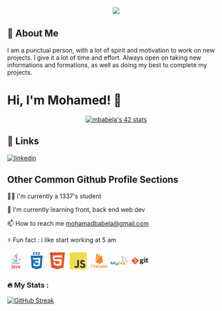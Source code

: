 
<div id="header" align="center">
  <img src="https://i.pinimg.com/originals/70/ca/c7/70cac7dc3ad10d394e9b3aaa6ed9245d.gif"/>
</div>

## 🚀 About Me
I am a punctual person, with a lot of spirit and motivation to work on new
projects. I give it a lot of time and effort. Always open on taking new
informations and formations, as well as doing my best to complete my
projects.


# Hi, I'm Mohamed! 👋
 <p align="center">
<a href="https://profile.intra.42.fr"><img src="https://badge.mediaplus.ma/red/mbabela" alt="mbabela's 42 stats" /></a>


## 🔗 Links
[![linkedin](https://img.shields.io/badge/linkedin-0A66C2?style=for-the-badge&logo=linkedin&logoColor=white)](www.linkedin.com/in/mohamadbabela-038b80190)


## Other Common Github Profile Sections
👩‍💻 I'm currently a 1337's student 

🧠 I'm currently learning front, back end web dev

📫 How to reach me <mohamadbabela@gmail.com>

⚡️ Fun fact : i like start working at 5 am 

<div>
  <img src="https://github.com/devicons/devicon/blob/master/icons/java/java-original-wordmark.svg" title="Java" alt="Java" width="40" height="40"/>&nbsp;
  <img src="https://github.com/devicons/devicon/blob/master/icons/css3/css3-plain-wordmark.svg"  title="CSS3" alt="CSS" width="40" height="40"/>&nbsp;
  <img src="https://github.com/devicons/devicon/blob/master/icons/html5/html5-original.svg" title="HTML5" alt="HTML" width="40" height="40"/>&nbsp;
  <img src="https://github.com/devicons/devicon/blob/master/icons/javascript/javascript-original.svg" title="JavaScript" alt="JavaScript" width="40" height="40"/>&nbsp;
  <img src="https://github.com/devicons/devicon/blob/master/icons/firebase/firebase-plain-wordmark.svg" title="Firebase" alt="Firebase" width="40" height="40"/>&nbsp;
  <img src="https://github.com/devicons/devicon/blob/master/icons/mysql/mysql-original-wordmark.svg" title="MySQL"  alt="MySQL" width="40" height="40"/>&nbsp;
  <img src="https://github.com/devicons/devicon/blob/master/icons/git/git-original-wordmark.svg" title="Git" **alt="Git" width="40" height="40"/>
</div>

### :fire: My Stats :
[![GitHub Streak](http://github-readme-streak-stats.herokuapp.com?user=naahio&theme=dark&background=000000)](https://git.io/streak-stats)

</p>

